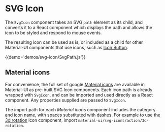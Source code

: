 # SVG Icon

The `SvgIcon` component takes an SVG `path` element as its child, and converts it to a React component which displays
the path and allows the icon to be styled and respond to mouse events.

The resulting icon can be used as is, or included as a child for other Material-UI components that use icons, such
as [Icon Button](/#/components/icon-button).

{{demo='demos/svg-icon/SvgPath.js'}}

## Material icons

For convenience, the full set of google [Material icons](https://design.google.com/icons/) are available in Material-UI
as pre-built SVG Icon components. Each icon path is already wrapped with `SvgIcon`, and can be imported and used
directly as a React component. Any properties supplied are passed to `SvgIcon`.

The import path for each _Material icons_ component includes the category and icon name, with spaces substituted with
dashes. For example to use the [3d rotation](https://design.google.com/icons/#ic_3d_rotation) icon component, import
`material-ui/svg-icons/action/3d-rotation`.

